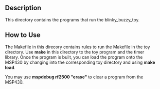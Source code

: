 ## Description
This directory contains the programs that run the blinky_buzzy_toy.


## How to Use

The Makefile in this direcory contains rules to run the Makefile in the toy directory. Use **make** in this directory to the toy program and the timer library. Once the program is built, you can load the program onto the MSP430 by changing into the corresponding toy directory and using **make load**.

You may use **mspdebug rf2500 "erase"** to clear a program from the MSP430.
